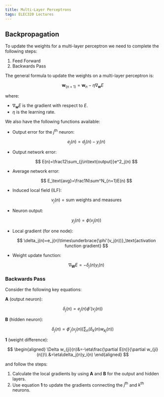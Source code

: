 ```yaml
---
title: Multi-Layer Perceptrons
tags: ELEC320 Lectures
---
```

## Backpropagation
To update the weights for a multi-layer perceptron we need to complete the following steps:

1. Feed Forward
1. Backwards Pass

The general formula to update the weights on a multi-layer perceptron is:

$$
\mathbf w_{(n+1)}=\mathbf w_n-\eta\nabla_\mathbf wE
$$

where:

* $\nabla_\mathbf wE$ is the gradient with respect to $E$.
* $\eta$ is the learning rate.

We also have the following functions available:

* Output error for the $j^{\text{th}}$ neuron:
	
	$$
	e_j(n)=d_j(n)-y_i(n)
	$$
* Output network error:
	
	$$
	E(n)=\frac12\sum_{j\in\text{output}}e^2_j(n)
	$$
	
* Average network error:
	
	$$
	E_\text{avg}=\frac1N\sum^N_{n=1}E(n)
	$$
* Induced local field (ILF):
	
	$$
	v_j(n)=\text{sum weights and measures}
	$$
* Neuron output:
	
	$$
	y_j(n)=\phi(v_j(n))
	$$
* Local gradient (for one node):

	$$
	\delta_j(n)=e_j(n)\times\underbrace{\phi'(v_j(n))}_\text{activation function gradient}
	$$
* Weight update function:

	$$
	\nabla_\mathbf WE=-\delta_j(n)y_i(n)
	$$
	
### Backwards Pass
Consider the following key equations:

**A** (output neuron):

$$
\delta_j(n)=e_j(n)\phi'(v_j(n))
$$

**B** (hidden neuron):

$$
\delta_j(n)=\phi'_j\left(v_j\left(n\right)\right)\sum_n\left(\delta_k(n)w_{kj}(n)\right)
$$

**1** (weight difference):

$$
\begin{aligned}
\Delta w_{ji}(n)&=-\eta\frac{\partial E(n)}{\partial w_{ji}(n)}\\
&=\eta\delta_j(n)y_i(n)
\end{aligned}
$$

and follow the steps:

1. Calculate the local gradients by using **A** and **B** for the output and hidden layers.
1. Use equation **1** to update the gradients connecting the $j^\text{th}$ and $k^\text{th}$ neurons.
